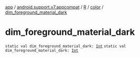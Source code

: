 [app](../../../index.md) / [android.support.v7.appcompat](../../index.md) / [R](../index.md) / [color](index.md) / [dim_foreground_material_dark](./dim_foreground_material_dark.md)

# dim_foreground_material_dark

`static val dim_foreground_material_dark: `[`Int`](https://kotlinlang.org/api/latest/jvm/stdlib/kotlin/-int/index.html)
`static val dim_foreground_material_dark: `[`Int`](https://kotlinlang.org/api/latest/jvm/stdlib/kotlin/-int/index.html)